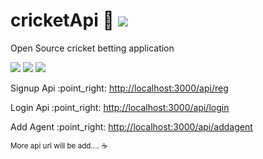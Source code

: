 # cricketApi :cricket_game: <a href="https://instagram.com/r4hul___" title="Follow krr lo yarr" target="_blank"><img src="https://img.shields.io/badge/r4hul___-FFFFFF?style=for-the-badge&logo=instagram&logoColor=000000"></a>
Open Source cricket betting application
<p><img src="https://img.shields.io/static/v1?label=Licence&message=MIT&color=%3CCOLOR%3E"> <img src="https://img.shields.io/static/v1?label=On&message=Nodejs&color=%3CCOLOR%3E"> <img src="https://img.shields.io/static/v1?label=On&message=Socket.io&color=%3CCOLOR%3E"></p>
<p>Signup Api :point_right: <a href="http://localhost:3000/api/reg">http://localhost:3000/api/reg</a></p>
<p>Login Api :point_right: <a href="http://localhost:3000/api/login">http://localhost:3000/api/login</a></p>
<p>Add Agent :point_right: <a href="http://localhost:3000/api/addagent">http://localhost:3000/api/addagent</a></p>

<small>More api url will be add.... ☕</small>

